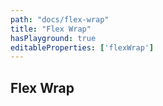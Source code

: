 ```yaml
---
path: "docs/flex-wrap"
title: "Flex Wrap"
hasPlayground: true
editableProperties: ['flexWrap']
---
```


## Flex Wrap